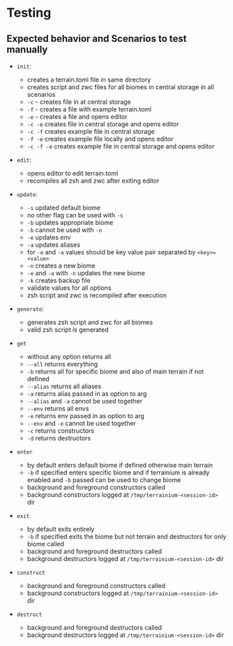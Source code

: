 # Testing

## Expected behavior and Scenarios to test manually

- `init`:

  - creates a terrain.toml file in same directory
  - creates script and zwc files for all biomes in central storage in all scenarios
  - `-c` - creates file in at central storage
  - `-f` - creates a file with example terrain.toml
  - `-e` - creates a file and opens editor
  - `-c -e` creates file in central storage and opens editor
  - `-c -f` creates example file in central storage
  - `-f -e` creates example file locally and opens editor
  - `-c -f -e` creates example file in central storage and opens editor

- `edit`:

  - opens editor to edit terrain.toml
  - recompiles all zsh and zwc after exiting editor

- `update`:

  - `-s` updated default biome
  - no other flag can be used with `-s`
  - `-b` updates appropriate biome
  - `-b` cannot be used with `-n`
  - `-e` updates env
  - `-a` updates aliases
  - for `-e` and `-a` values should be key value pair separated by `<key>=<value>`
  - `-n` creates a new biome
  - `-e` and `-a` with `-n` updates the new biome
  - `-k` creates backup file
  - validate values for all options
  - zsh script and zwc is recompiled after execution

- `generate`:

  - generates zsh script and zwc for all biomes
  - valid zsh script is generated

- `get`

  - without any option returns all
  - `--all` returns everything
  - `-b` returns all for specific biome and also of main terrain if not defined
  - `--alias` returns all aliases
  - `-a` returns alias passed in as option to arg
  - `--alias` and `-a` cannot be used together
  - `--env` returns all envs
  - `-e` returns env passed in as option to arg
  - `--env` and `-e` cannot be used together
  - `-c` returns constructors
  - `-d` returns destructors

- `enter`

  - by default enters default biome if defined otherwise main terrain
  - `-b` if specified enters specific biome and if terrainium is already enabled
    and `-b` passed can be used to change biome
  - background and foreground constructors called
  - background constructors logged at `/tmp/terrainium-<session-id>` dir

- `exit`

  - by default exits entirely
  - `-b` if specified exits the biome but not terrain and destructors for only
    biome called
  - background and foreground destructors called
  - background destructors logged at `/tmp/terrainium-<session-id>` dir

- `construct`

  - background and foreground constructors called
  - background constructors logged at `/tmp/terrainium-<session-id>` dir

- `destruct`
  - background and foreground destructors called
  - background destructors logged at `/tmp/terrainium-<session-id>` dir
